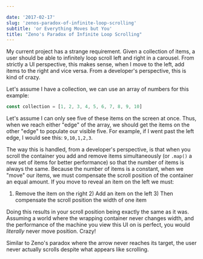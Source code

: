 ```yaml
---

date: '2017-02-17'
slug: 'zenos-paradox-of-infinite-loop-scrolling'
subtitle: 'or Everything Moves but You'
title: "Zeno's Paradox of Infinite Loop Scrolling"
---
```


My current project has a strange requirement. Given a collection of items, a user should be able to infinitely loop scroll left and right in a carousel. From strictly a UI perspective, this makes sense, when I move to the left, add items to the right and vice versa. From a developer's perspective, this is kind of crazy.

Let's assume I have a collection, we can use an array of numbers for this example:

```javascript
const collection = [1, 2, 3, 4, 5, 6, 7, 8, 9, 10]
```

Let's assume I can only see five of these items on the screen at once. Thus, when we reach either "edge" of the array, we should get the items on the other "edge" to populate our visible five. For example, if I went past the left edge, I would see this: `9,10,1,2,3`.

The way this is handled, from a developer's perspective, is that when you scroll the container you add and remove items simultaneously (or `.map()` a new set of items for better performance) so that the number of items is always the same. Because the number of items is a constant, when we "move" our items, we must compensate the scroll position of the container an equal amount. If you move to reveal an item on the left we must:

1. Remove the item on the right 2) Add an item on the left 3) Then compensate the scroll position the width of one item

Doing this results in your scroll position being exactly the same as it was. Assuming a world where the wrapping container never changes width, and the performance of the machine you view this UI on is perfect, you would _literally_ never move position. Crazy!

Similar to Zeno's paradox where the arrow never reaches its target, the user never actually scrolls despite what appears like scrolling.
